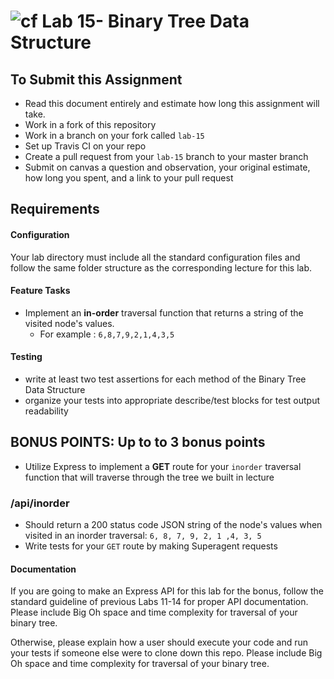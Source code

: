 ![cf](http://i.imgur.com/7v5ASc8.png) Lab 15- Binary Tree Data Structure
====
## To Submit this Assignment
* Read this document entirely and estimate how long this assignment will take.
* Work in a fork of this repository
* Work in a branch on your fork called `lab-15`
* Set up Travis CI on your repo
* Create a pull request from your `lab-15` branch to your master branch
* Submit on canvas a question and observation, your original estimate, how long you spent, and a link to your pull request

## Requirements
#### Configuration
<!-- list of files, configurations, tools, etc that are required -->
  Your lab directory must include all the standard configuration files and follow the same folder structure as the corresponding lecture for this lab.
  
#### Feature Tasks  
 * Implement an **in-order** traversal function that returns a string of the visited node's values.
      * For example : `6,8,7,9,2,1,4,3,5`
   
 #### Testing
* write at least two test assertions for each method of the Binary Tree Data Structure
* organize your tests into appropriate describe/test blocks for test output readability
   
## BONUS POINTS: Up to to 3 bonus points
 * Utilize Express to implement a **GET** route for your `inorder` traversal function that will traverse through the tree we built in lecture
 ### /api/inorder
   * Should return a 200 status code JSON string of the node's values when visited in an inorder traversal: `6, 8, 7, 9, 2, 1 ,4, 3, 5`
* Write tests for your `GET` route by making Superagent requests

####  Documentation
If you are going to make an Express API for this lab for the bonus, follow the standard guideline of previous Labs 11-14 for proper API documentation. Please include Big Oh space and time complexity for traversal of your binary tree. 

Otherwise, please explain how a user should execute your code and run your tests if someone else were to clone down this repo. Please include Big Oh space and time complexity for traversal of your binary tree. 

